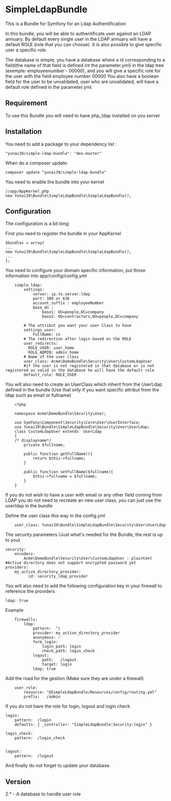 SimpleLdapBundle
================

This is a Bundle for Symfony for an Ldap Authentification

In this bundle, you will be able to authentificate user against an LDAP annuary. By default every single user in the LDAP annuary will have a default ROLE (role that you can choose). It is also possible to give specific user a specific role.

The database is simple, you have a database where a id corresponding to a field(the name of that field is defined int the parameter.yml) in the ldap tree (exemple: employeenumber - 00000), and you will give a specific role for the user with the field employee number 00000
You also have a boolean field for the user to be unvalidated, user who are unvalidated, will have a default role defined in the parameter.yml.

Requirement
-----------

To use this Bundle you will need to have php_ldap installed on you server

Installation
------------

You need to add a package to your dependency list :

	"yunai39/simple-ldap-bundle": "dev-master"
	
When do a composer update:
	
	composer update "yunai39/simple-ldap-bundle"

You need to enable the bundle into your kernel

    //app/AppKernel.php
    new Yunai39\Bundle\SimpleLdapBundle\SimpleLdapBundle(),
    

Configuration
-------------

The configuration is a bit long:

First you need to register the bundle in your AppKernel
	
	
    $bundles = array(
	...
	new Yunai39\Bundle\SimpleLdapBundle\SimpleLdapBundle(),
	...
	};



You need to configure your domain specific information, put those information into app/config/config.yml

		simple_ldap:
		    settings:
		        server: ip.to.server.ldap
		        port: 389 or 636
		        account_suffix : employeeNumber 
		        base_dn :
		            base1: OU=people,DC=company
		            base2: OU=contractors,OU=people,DC=company

			# The attribut you want your user Class to have
		    settings_user:
		    	FullName: cn
			# The redirection after login based on the ROLE
		    user_redirects: 
		      ROLE_USER: user_home
		      ROLE_ADMIN: admin_home
			# Name of the user class
		    user_class: Acme\DemoBundle\Security\User\CustomLdapUser
			#if the user is not registered in that database or is not registered as valid in the database he will have the default role
		    default_role: ROLE_USER

You will also need to create an UserClass which inherit from the UserLdap defined in the bundle (Use that only if you want specific attribut from the ldap such as email or fullname)

		<?php
		
		namespace Acme\DemoBundle\Security\User;
		
		use Symfony\Component\Security\Core\User\UserInterface;
		use Yunai39\Bundle\SimpleLdapBundle\Security\User\UserLdap;
		class CustomLdapUser extends  UserLdap
		{
		/* displayname*/
		    private $fullname;
		
		    public function getFullName(){
		        return $this->fullname;
		    }
		
		    public function setFullName($fullname){
		        $this->fullname = $fullname; 
		    }
		}


If you do not wish to have a user with email or any other field coming from LDAP you do not need to recreate an new user class, you can just use the userldap in the bundle

Define the user class this way in the config.yml

    	user_class: Yunai39\Bundle\SimpleLdapBundle\Security\User\UserLdap



The security parameters (Just what's needed for the Bundle, the rest is up to you)

    security:
        encoders:
            Acme\DemoBundle\Security\User\CustomLdapUser : plaintext #Active directory does not support encrypted password yet
    providers:
        my_active_directory_provider:
              id: security_ldap_provider

You will also need to add the following configuration key in your firewall to reference the providers

    ldap: true
    
Example

        firewalls:
	        ldap:
	            pattern:  ^/
	            provider: my_active_directory_provider
	            anonymous: ~
	            form_login:
	                login_path: login
	                check_path: login_check
	            logout:
	                path:   /logout
	                target: login
	            ldap: true
                
Add the road for the gestion (Make sure they are under a firewall)

		user_role:
		    resource: "@SimpleLdapBundle/Resources/config/routing.yml"
		    prefix:   /admin

If you do not have the role for login, logout and login check


	login:
	    pattern:  /login
	    defaults: { _controller: "SimpleLdapBundle:Security:login" }
	
	login_check:
	    pattern:  /login_check
	
	
	logout:
	    pattern:  /logout

And finally do not forget to update your database.

Version
----------------------
	
2.*
	- A database to handle user role

